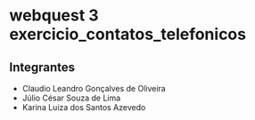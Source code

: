 # webquest 3 exercicio_contatos_telefonicos

## Integrantes

- Claudio Leandro Gonçalves de Oliveira
- Júlio César Souza de Lima
- Karina Luiza dos Santos Azevedo
